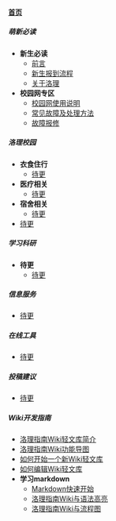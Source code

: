
#### [首页](?file=home-首页)

##### 萌新必读
- **新生必读**
    - [前言](?file=001-萌新必读/01-新生必读/1-前言 "前言")
    - [新生报到流程](?file=001-萌新必读/01-新生必读/2-新生报到流程 "新生报到流程")
    - [关于洛理](?file=001-萌新必读/01-新生必读/3-关于洛理 "关于洛理")
- **校园网专区**
    - [校园网使用说明](?file=001-萌新必读/02-校园网专区/1-校园网使用说明 "校园网使用说明")
    - [常见故障及处理方法](?file=001-萌新必读/02-校园网专区/2-常见故障及处理方法 "常见故障及处理方法")
    - [故障报修](?file=001-萌新必读/02-校园网专区/3-故障报修 "故障报修")

##### 洛理校园
- **衣食住行**
    - [待更](?file=002-洛理校园/01-衣食住行/9-待更 "待更")
- **医疗相关**
    - [待更](?file=002-洛理校园/02-医疗相关/9-待更 "待更")
- **宿舍相关**
    - [待更](?file=002-洛理校园/03-宿舍相关/9-待更 "待更")
- [待更](?file=002-洛理校园/09-待更 "待更")

##### 学习科研
- **待更**
    - [待更](?file=003-学习科研/09-待更/9-待更 "待更")

##### 信息服务
- [待更](?file=004-信息服务/9-待更 "待更")

##### 在线工具
- [待更](?file=005-在线工具/9-待更 "待更")

##### 投稿建议
- [待更](?file=006-投稿建议/9-待更 "待更")

##### Wiki开发指南
- [洛理指南Wiki轻文库简介](?file=009-Wiki开发指南/01-洛理指南Wiki轻文库简介 "洛理指南Wiki轻文库简介")
- [洛理指南Wiki功能导图](?file=009-Wiki开发指南/02-洛理指南Wiki功能导图 "洛理指南Wiki功能导图")
- [如何开始一个新Wiki轻文库](?file=009-Wiki开发指南/03-如何开始一个新Wiki轻文库 "如何开始一个新Wiki轻文库")
- [如何编辑Wiki轻文库](?file=009-Wiki开发指南/04-如何编辑Wiki轻文库 "如何编辑Wiki轻文库")
- **学习markdown**
    - [Markdown快速开始](?file=009-Wiki开发指南/05-学习markdown/01-Markdown快速开始 "Markdown快速开始")
    - [洛理指南Wiki与语法高亮](?file=009-Wiki开发指南/05-学习markdown/02-洛理指南Wiki与语法高亮 "洛理指南Wiki与语法高亮")
    - [洛理指南Wiki与流程图](?file=009-Wiki开发指南/05-学习markdown/03-洛理指南Wiki与流程图 "洛理指南Wiki与流程图")
